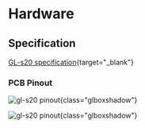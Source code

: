 # Hardware

## Specification

[GL-s20 specification](https://www.gl-inet.com/products/gl-s20/#specs){target="_blank"}

### PCB Pinout

![gl-s20 pinout](https://static.gl-inet.com/docs/iot/en/thread_board_router/gl-s20/hardware/gl-s20_pinout_1.jpg){class="glboxshadow"}

![gl-s20 pinout](https://static.gl-inet.com/docs/iot/en/thread_board_router/gl-s20/hardware/gl-s20_pinout_2.jpg){class="glboxshadow"}